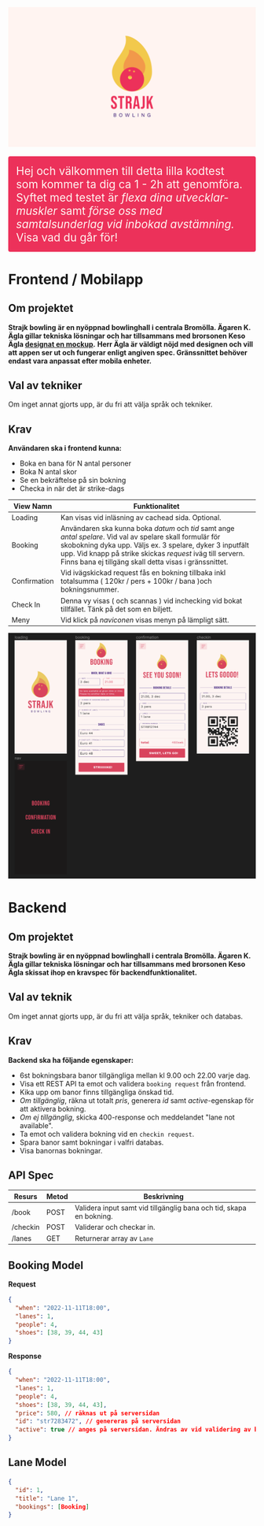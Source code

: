 ![poster](./poster.png)

<section style="padding: 1rem; font-size: 1.4rem; background-color: #EC315A; color: #FFF4F1; border-radius: 4px; margin: 1rem 0;">
Hej och välkommen till detta lilla kodtest som kommer ta dig ca 1 - 2h att genomföra. Syftet med testet är <em>flexa dina utvecklar-muskler</em> samt <em>förse oss med samtalsunderlag vid inbokad avstämning.</em> Visa vad du går för! 
</section>

# Frontend / Mobilapp

## Om projektet

**Strajk bowling är en nyöppnad bowlinghall i centrala Bromölla. Ägaren K. Ägla gillar tekniska lösningar och har tillsammans med brorsonen Keso Ägla [designat en mockup](https://www.figma.com/file/67YvtKEq7iljjXqjGvJRMx/Strajk-1.0?node-id=0%3A1).**
**Herr Ägla är väldigt nöjd med designen och vill att appen ser ut och fungerar enligt angiven spec. Gränssnittet behöver endast vara anpassat efter mobila enheter.**

## Val av tekniker

Om inget annat gjorts upp, är du fri att välja språk och tekniker.

## Krav

**Användaren ska i frontend kunna:**

- Boka en bana för N antal personer
- Boka N antal skor
- Se en bekräftelse på sin bokning
- Checka in när det är strike-dags

| View Namn    | Funktionalitet                                                                                                                                                                                                                                                                                  |
| ------------ | ----------------------------------------------------------------------------------------------------------------------------------------------------------------------------------------------------------------------------------------------------------------------------------------------- |
| Loading      | Kan visas vid inläsning av cachead sida. Optional.                                                                                                                                                                                                                                              |
| Booking      | Användaren ska kunna boka _datum_ och _tid_ samt ange _antal spelare_. Vid val av spelare skall formulär för skobokning dyka upp. Väljs ex. 3 spelare, dyker 3 inputfält upp. Vid knapp på strike skickas _request_ iväg till servern. Finns bana ej tillgäng skall detta visas i gränssnittet. |
| Confirmation | Vid ivägskickad request fås en bokning tillbaka inkl totalsumma ( 120kr / pers + 100kr / bana )och bokningsnummer.                                                                                                                                                                              |
| Check In     | Denna vy visas ( och scannas ) vid inchecking vid bokat tillfället. Tänk på det som en biljett.                                                                                                                                                                                                 |
| Meny         | Vid klick på _naviconen_ visas menyn på lämpligt sätt.                                                                                                                                                                                                                                          |

![screens](./screens.png)

# Backend

## Om projektet

**Strajk bowling är en nyöppnad bowlinghall i centrala Bromölla. Ägaren K. Ägla gillar tekniska lösningar och har tillsammans med brorsonen Keso Ägla skissat ihop en kravspec för backendfunktionalitet.**

## Val av teknik

Om inget annat gjorts upp, är du fri att välja språk, tekniker och databas.

## Krav

**Backend ska ha följande egenskaper:**

- 6st bokningsbara banor tillgängliga mellan kl 9.00 och 22.00 varje dag.
- Visa ett REST API ta emot och validera `booking request` från frontend.
- Kika upp om banor finns tillgängliga önskad tid.
- _Om tillgänglig_, räkna ut totalt _pris_, generera _id_ samt _active_-egenskap för att aktivera bokning.
- _Om ej tillgänglig_, skicka 400-response och meddelandet "lane not available".
- Ta emot och validera bokning vid en `checkin request`.
- Spara banor samt bokningar i valfri databas.
- Visa banornas bokningar.

## API Spec

| Resurs   | Metod | Beskrivning                                                         |
| -------- | ----- | ------------------------------------------------------------------- |
| /book    | POST  | Validera input samt vid tillgänglig bana och tid, skapa en bokning. |
| /checkin | POST  | Validerar och checkar in.                                           |
| /lanes   | GET   | Returnerar array av `Lane`                                          |

## Booking Model

**Request**

```json
{
  "when": "2022-11-11T18:00",
  "lanes": 1,
  "people": 4,
  "shoes": [38, 39, 44, 43]
}
```

**Response**

```json
{
  "when": "2022-11-11T18:00",
  "lanes": 1,
  "people": 4,
  "shoes": [38, 39, 44, 43],
  "price": 580, // räknas ut på serversidan
  "id": "str7283472", // genereras på serversidan
  "active": true // anges på serversidan. Ändras av vid validering av bokning ( check in)
}
```

## Lane Model

```json
{
  "id": 1,
  "title": "Lane 1",
  "bookings": [Booking]
}
```
